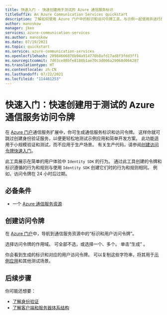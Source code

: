 ```yaml
---
title: 快速入门 - 快速创建用于测试的 Azure 通信服务标识
titleSuffix: An Azure Communication Services quickstart
description: 了解如何使用 Azure 门户中的标识和访问令牌工具，与示例一起使用并进行故障排除。
author: manoskow
manager: jken
services: azure-communication-services
ms.author: manoskow
ms.date: 07/19/2021
ms.topic: quickstart
ms.service: azure-communication-services
ms.openlocfilehash: 20984666878b94a914770b8afd17ad8f3fdd3ff1
ms.sourcegitcommit: 7d63ce88bfe8188b1ae70c3d006a29068d066287
ms.translationtype: HT
ms.contentlocale: zh-CN
ms.lasthandoff: 07/22/2021
ms.locfileid: "114481253"
---
```

# <a name="quickstart-quickly-create-azure-communication-services-access-tokens-for-testing"></a>快速入门：快速创建用于测试的 Azure 通信服务访问令牌

在 [Azure 门户](https://portal.azure.com)通信服务扩展中，你可生成通信服务标识和访问令牌。 这样你就可跳过创建身份验证服务，以便更轻松地测试示例应用和简单开发方案。 此功能适用于小规模验证和测试，而不应用于生产场景。 有关生产代码，请参阅[创建访问令牌快速入门](../access-tokens.md)。

此工具展示在简单的用户体验中 ```Identity SDK``` 的行为。 通过此工具创建的令牌和标识遵循的行为和规则与使用 ```Identity SDK``` 创建它们时的行为和规则相同。  例如，访问令牌在 24 小时后过期。

## <a name="prerequisites"></a>必备条件

- 一个 [Azure 通信服务资源](../create-communication-resource.md)

## <a name="create-the-access-tokens"></a>创建访问令牌

在 [Azure 门户](https://portal.azure.com)中，导航到通信服务资源中的“标识和用户访问令牌”。 

选择访问令牌的作用域。 可全部不选，或选择一个、多个。 单击“生成”  。

你会看到生成的标识和对应的用户访问令牌。 可以复制这些字符串，将其用于[示例应用](https://docs.microsoft.com/azure/communication-services/samples/overview)和其他测试场景。

## <a name="next-steps"></a>后续步骤


你可能还想要：

 - [了解身份验证](../../concepts/authentication.md)
 - [了解客户端和服务器体系结构](../../concepts/client-and-server-architecture.md)
